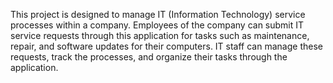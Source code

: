 This project is designed to manage IT (Information Technology) service processes within a company. Employees of the company can submit IT service requests through this application for tasks such as maintenance, repair, and software updates for their computers. IT staff can manage these requests, track the processes, and organize their tasks through the application.
